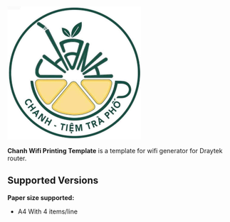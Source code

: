 ![Chanh Wifi](./hspinprint_files/chanh_logo_300.png)

**Chanh Wifi Printing Template** is a template for wifi generator for Draytek router.

## Supported Versions

**Paper size supported:**
- A4 With 4 items/line